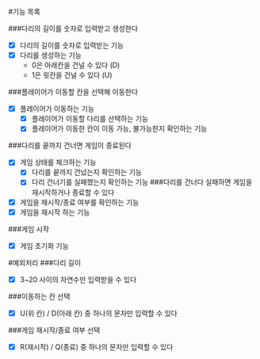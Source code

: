 #기능 목록

###다리의 길이를 숫자로 입력받고 생성한다
- [x] 다리의 길이를 숫자로 입력받는 기능
- [x] 다리를 생성하는 기능
  - 0은 아래칸을 건널 수 있다 (D)
  - 1은 윗칸을 건널 수 있다 (U)

###플레이어가 이동할 칸을 선택해 이동한다
- [x] 플레이어가 이동하는 기능
  - [x] 플레이어가 이동할 다리를 선택하는 기능
  - [x] 플레이어가 이동한 칸이 이동 가능, 불가능한지 확인하는 기능

###다리를 끝까지 건너면 게임이 종료된다
- [x] 게임 상태를 체크하는 기능
  - [x] 다리를 끝까지 건넜는지 확인하는 기능
  - [x] 다리 건너기를 실패했는지 확인하는 기능
###다리를 건너다 실패하면 게임을 재시작하거나 종료할 수 있다
- [x] 게임을 재시작/종료 여부를 확인하는 기능
- [x] 게임을 재시작 하는 기능

###게임 시작
- [x] 게임 초기화 기능

#예외처리
###다리 길이
- [x] 3~20 사이의 자연수만 입력받을 수 있다

###이동하는 칸 선택
- [x] U(위 칸) / D(아래 칸) 중 하나의 문자만 입력할 수 있다

###게임 재시작/종료 여부 선택
- [x] R(재시작) / Q(종료) 중 하나의 문자만 입력할 수 있다
